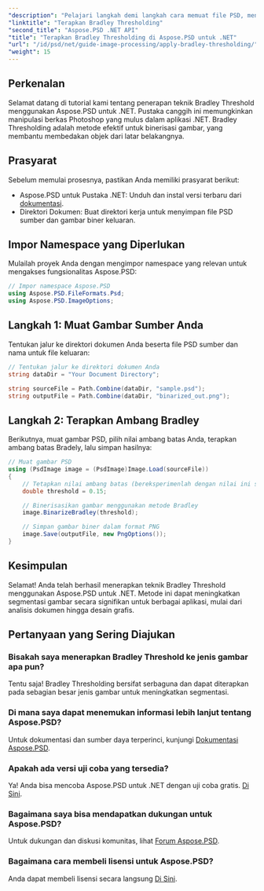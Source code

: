 ```yaml
---
"description": "Pelajari langkah demi langkah cara memuat file PSD, menerapkan teknik ambang batas, dan menyimpan hasil Anda dalam berbagai format, meningkatkan tugas segmentasi gambar Anda untuk beragam aplikasi."
"linktitle": "Terapkan Bradley Thresholding"
"second_title": "Aspose.PSD .NET API"
"title": "Terapkan Bradley Thresholding di Aspose.PSD untuk .NET"
"url": "/id/psd/net/guide-image-processing/apply-bradley-thresholding/"
"weight": 15
---
```


## Perkenalan

Selamat datang di tutorial kami tentang penerapan teknik Bradley Threshold menggunakan Aspose.PSD untuk .NET. Pustaka canggih ini memungkinkan manipulasi berkas Photoshop yang mulus dalam aplikasi .NET. Bradley Thresholding adalah metode efektif untuk binerisasi gambar, yang membantu membedakan objek dari latar belakangnya.

## Prasyarat

Sebelum memulai prosesnya, pastikan Anda memiliki prasyarat berikut:

- Aspose.PSD untuk Pustaka .NET: Unduh dan instal versi terbaru dari [dokumentasi](https://reference.aspose.com/psd/net/).
- Direktori Dokumen: Buat direktori kerja untuk menyimpan file PSD sumber dan gambar biner keluaran.

## Impor Namespace yang Diperlukan

Mulailah proyek Anda dengan mengimpor namespace yang relevan untuk mengakses fungsionalitas Aspose.PSD:

```csharp
// Impor namespace Aspose.PSD
using Aspose.PSD.FileFormats.Psd;
using Aspose.PSD.ImageOptions;
```

## Langkah 1: Muat Gambar Sumber Anda

Tentukan jalur ke direktori dokumen Anda beserta file PSD sumber dan nama untuk file keluaran:

```csharp
// Tentukan jalur ke direktori dokumen Anda
string dataDir = "Your Document Directory";

string sourceFile = Path.Combine(dataDir, "sample.psd");
string outputFile = Path.Combine(dataDir, "binarized_out.png");
```

## Langkah 2: Terapkan Ambang Bradley

Berikutnya, muat gambar PSD, pilih nilai ambang batas Anda, terapkan ambang batas Bradely, lalu simpan hasilnya:

```csharp
// Muat gambar PSD
using (PsdImage image = (PsdImage)Image.Load(sourceFile))
{
    // Tetapkan nilai ambang batas (bereksperimenlah dengan nilai ini sesuai kebutuhan)
    double threshold = 0.15;

    // Binerisasikan gambar menggunakan metode Bradley
    image.BinarizeBradley(threshold);

    // Simpan gambar biner dalam format PNG
    image.Save(outputFile, new PngOptions());
}
```

## Kesimpulan

Selamat! Anda telah berhasil menerapkan teknik Bradley Threshold menggunakan Aspose.PSD untuk .NET. Metode ini dapat meningkatkan segmentasi gambar secara signifikan untuk berbagai aplikasi, mulai dari analisis dokumen hingga desain grafis.

## Pertanyaan yang Sering Diajukan

### Bisakah saya menerapkan Bradley Threshold ke jenis gambar apa pun?

Tentu saja! Bradley Thresholding bersifat serbaguna dan dapat diterapkan pada sebagian besar jenis gambar untuk meningkatkan segmentasi.

### Di mana saya dapat menemukan informasi lebih lanjut tentang Aspose.PSD?

Untuk dokumentasi dan sumber daya terperinci, kunjungi [Dokumentasi Aspose.PSD](https://reference.aspose.com/psd/net/).

### Apakah ada versi uji coba yang tersedia?

Ya! Anda bisa mencoba Aspose.PSD untuk .NET dengan uji coba gratis. [Di Sini](https://releases.aspose.com/).

### Bagaimana saya bisa mendapatkan dukungan untuk Aspose.PSD?

Untuk dukungan dan diskusi komunitas, lihat [Forum Aspose.PSD](https://forum.aspose.com/c/psd/34).

### Bagaimana cara membeli lisensi untuk Aspose.PSD?

Anda dapat membeli lisensi secara langsung [Di Sini](https://purchase.conholdate.com/buy).